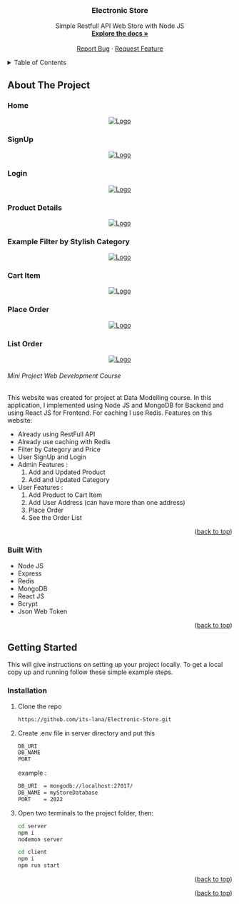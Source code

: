 <div id="top"></div>
<!--
*** Thanks for checking out the Best-README-Template. If you have a suggestion
*** that would make this better, please fork the repo and create a pull request
*** or simply open an issue with the tag "enhancement".
*** Don't forget to give the project a star!
*** Thanks again! Now go create something AMAZING! :D
-->

<!-- PROJECT SHIELDS -->
<!--
*** I'm using markdown "reference style" links for readability.
*** Reference links are enclosed in brackets [ ] instead of parentheses ( ).
*** See the bottom of this document for the declaration of the reference variables
*** for contributors-url, forks-url, etc. This is an optional, concise syntax you may use.
*** https://www.markdownguide.org/basic-syntax/#reference-style-links
-->

<!-- PROJECT LOGO -->
<br />

<h3 align="center">Electronic Store</h3>

  <p align="center">
    Simple Restfull API Web Store with Node JS
    <br />
    <a href="https://github.com/its-lana/Electronic-Store"><strong>Explore the docs »</strong></a>
    <br />
    <br />
    <a href="https://github.com/its-lana/Electronic-Store/issues">Report Bug</a>
    ·
    <a href="https://github.com/its-lana/Electronic-Store/issues">Request Feature</a>
  </p>
</div>

<!-- TABLE OF CONTENTS -->
<details>
  <summary>Table of Contents</summary>
  <ol>
    <li>
      <a href="#about-the-project">About The Project</a>
      <ul>
        <li><a href="#built-with">Built With</a></li>
      </ul>
    </li>
    <li>
      <a href="#getting-started">Getting Started</a>
      <ul>
        <li><a href="#prerequisites">Prerequisites</a></li>
        <li><a href="#installation">Installation</a></li>
      </ul>
    </li>
  </ol>
</details>

<!-- ABOUT THE PROJECT width="900" height="450"-->

## About The Project

<h3 align="left">Home</h3>
<div align="center">
<a href="https://github.com/Soherlana/191524045_3B_Herlana/tree/main/screenshot">
    <img src="screenshot/1-home.png" alt="Logo">
</a>
</div>
<h3 align="left">SignUp</h3>
<div align="center">
<a href="https://github.com/Soherlana/191524045_3B_Herlana/tree/main/screenshot">
    <img src="screenshot/2-signup.png" alt="Logo">
</a>
</div>
<h3 align="left">Login</h3>
<div align="center">
<a href="https://github.com/Soherlana/191524045_3B_Herlana/tree/main/screenshot">
    <img src="screenshot/3-login.png" alt="Logo">
</a>
</div>
<h3 align="left">Product Details</h3>
<div align="center">
<a href="https://github.com/Soherlana/191524045_3B_Herlana/tree/main/screenshot">
    <img src="screenshot/4-product-details.png" alt="Logo">
</a>
</div>
<h3 align="left">Example Filter by Stylish Category</h3>
<div align="center">
<a href="https://github.com/Soherlana/191524045_3B_Herlana/tree/main/screenshot">
    <img src="screenshot/5-filter-by-stylish-category.png" alt="Logo">
</a>
</div>
<h3 align="left">Cart Item</h3>
<div align="center">
<a href="https://github.com/Soherlana/191524045_3B_Herlana/tree/main/screenshot">
    <img src="screenshot/6-cart-item.png" alt="Logo">
</a>
</div>
<h3 align="left">Place Order</h3>
<div align="center">
<a href="https://github.com/Soherlana/191524045_3B_Herlana/tree/main/screenshot">
    <img src="screenshot/7-place-order.png" alt="Logo">
</a>
</div>
<h3 align="left">List Order</h3>
<div align="center">
<a href="https://github.com/Soherlana/191524045_3B_Herlana/tree/main/screenshot">
    <img src="screenshot/8-list-order.png" alt="Logo">
</a>
</div>

<!-- [![Product Name Screenshot][product-screenshot]](https://example.com) -->

###### Mini Project Web Development Course

This website was created for project at Data Modelling course. In this application, I implemented using Node JS and MongoDB for Backend and using React JS for Frontend. For caching I use Redis.
Features on this website:

-  Already using RestFull API
-  Already use caching with Redis
-  Filter by Category and Price
-  User SignUp and Login
-  Admin Features :
   1. Add and Updated Product
   2. Add and Updated Category
-  User Features :
   1. Add Product to Cart Item
   2. Add User Address (can have more than one address)
   3. Place Order
   4. See the Order List

<p align="right">(<a href="#top">back to top</a>)</p>

### Built With

-  Node JS
-  Express
-  Redis
-  MongoDB
-  React JS
-  Bcrypt
-  Json Web Token

<p align="right">(<a href="#top">back to top</a>)</p>

<!-- GETTING STARTED -->

## Getting Started

This will give instructions on setting up your project locally. To get a local copy up and running follow these simple example steps.

### Installation

1. Clone the repo
   ```sh
   https://github.com/its-lana/Electronic-Store.git
   ```
2. Create .env file in server directory and put this
   ```sh
   DB_URI
   DB_NAME
   PORT
   ```
   example :
   ```sh
   DB_URI  = mongodb://localhost:27017/
   DB_NAME = myStoreDatabase
   PORT    = 2022
   ```
3. Open two terminals to the project folder, then:
   ```sh
   cd server
   npm i
   nodemon server
   ```
   ```sh
   cd client
   npm i
   npm run start
   ```

<p align="right">(<a href="#top">back to top</a>)</p>

<!-- USAGE EXAMPLES -->

<p align="right">(<a href="#top">back to top</a>)</p>
